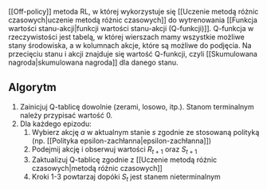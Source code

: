 [[Off-policy]] metoda RL, w której wykorzystuje się [[Uczenie metodą różnic czasowych|uczenie metodą różnic czasowych]] do wytrenowania [[Funkcja wartości stanu-akcji|funkcji wartości stanu-akcji (Q-funkcji)]]. Q-funkcja w rzeczywistości jest tabelą, w której wierszach mamy wszystkie możliwe stany środowiska, a w kolumnach akcje, które są możliwe do podjęcia. Na przecięciu stanu i akcji znajduje się wartość Q-funkcji, czyli [[Skumulowana nagroda|skumulowana nagroda]] dla danego stanu.

## Algorytm
1. Zainicjuj Q-tablicę dowolnie (zerami, losowo, itp.). Stanom terminalnym należy przypisać wartość 0.
2. Dla każdego epizodu:
	1. Wybierz akcję $a$ w aktualnym stanie $s$ zgodnie ze stosowaną polityką (np. [[Polityka epsilon-zachłanna|epsilon-zachłanna]])
	2. Podejmij akcję i obserwuj wartości $R_{t+1}$ oraz $S_{t+1}$
	3. Zaktualizuj Q-tablicę zgodnie z [[Uczenie metodą różnic czasowych|metodą różnic czasowych]]
	4. Kroki 1-3 powtarzaj dopóki $S_t$ jest stanem nieterminalnym
